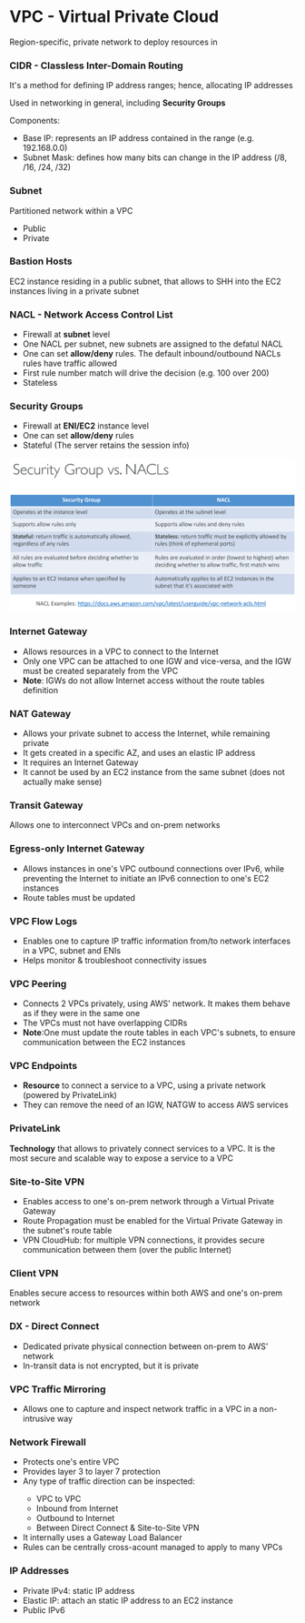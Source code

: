 <h1>VPC - Virtual Private Cloud</h1>
<p>Region-specific, private network to deploy resources in</p>

<h3>CIDR - Classless Inter-Domain Routing</h3>
<p>It's a method for defining IP address ranges; hence, allocating IP addresses</p>
<p>Used in networking in general, including <b>Security Groups</b></p>
<p>Components:</p>
<ul>
    <li>Base IP: represents an IP address contained in the range (e.g. 192.168.0.0)</li>
    <li>Subnet Mask: defines how many bits can change in the IP address (/8, /16, /24, /32)</li>
</ul>

<h3>Subnet</h3>
<p>Partitioned network within a VPC</p>
<ul>
    <li>Public</li>
    <li>Private</li>
</ul>

<h3>Bastion Hosts</h3>
<p>EC2 instance residing in a public subnet, that allows to SHH into the EC2 instances living in a private subnet</p>

<h3>NACL - Network Access Control List</h3>
<ul>
    <li>Firewall at <b>subnet</b> level</li>
    <li>One NACL per subnet, new subnets are assigned to the defatul NACL</li>
    <li>One can set <b>allow/deny</b> rules. The default inbound/outbound NACLs rules have traffic allowed</li>
    <li>First rule number match will drive the decision (e.g. 100 over 200)</li>
    <li>Stateless</li>
</ul>

<h3>Security Groups</h3>
<ul>
    <li>Firewall at <b>ENI/EC2</b> instance level</li>
    <li>One can set <b>allow/deny</b> rules</li>
    <li>Stateful (The server retains the session info)</li>
</ul>

![image_def]

[image_def]: /images/security-groups-vs-nacls.png "Security Groups vs NACLs"

<h3>Internet Gateway</h3>
<ul>
    <li>Allows resources in a VPC to connect to the Internet</li>
    <li>Only one VPC can be attached to one IGW and vice-versa, and the IGW must be created separately from the VPC</li>
    <li><b>Note</b>: IGWs do not allow Internet access without the route tables definition</li>
</ul>

<h3>NAT Gateway</h3>
<ul>
    <li>Allows your private subnet to access the Internet, while remaining private</li>
    <li>It gets created in a specific AZ, and uses an elastic IP address</li>
    <li>It requires an Internet Gateway</li>
    <li>It cannot be used by an EC2 instance from the same subnet (does not actually make sense)</li>
</ul>

<h3>Transit Gateway</h3>
<p>Allows one to interconnect VPCs and on-prem networks</p>

<h3>Egress-only Internet Gateway</h3>
<ul>
    <li>Allows instances in one's VPC outbound connections over IPv6, while preventing the Internet to
    initiate an IPv6 connection to one's EC2 instances</li>
    <li>Route tables must be updated</li>
</ul>

<h3>VPC Flow Logs</h3>
<ul>
    <li>Enables one to capture IP traffic information from/to network interfaces in a VPC, subnet and ENIs</li>
    <li>Helps monitor & troubleshoot connectivity issues</li>
</ul>

<h3>VPC Peering</h3>
<ul>
    <li>Connects 2 VPCs privately, using AWS' network. It makes them behave as if they were in the same one</li>
    <li>The VPCs must not have overlapping CIDRs</li>
    <li><b>Note</b>:One must update the route tables in each VPC's subnets, to ensure communication between the EC2 instances</li>
</ul>

<h3>VPC Endpoints</h3>
<ul>
    <li><b>Resource</b> to connect a service to a VPC, using a private network (powered by PrivateLink)
    </li>
    <li>They can remove the need of an IGW, NATGW to access AWS services</li>
</ul>

<h3>PrivateLink</h3>
<p><b>Technology</b> that allows to privately connect services to a VPC. It is the most
secure and scalable way to expose a service to a VPC</p>

<h3>Site-to-Site VPN</h3>
<ul>
    <li>Enables access to one's on-prem network through a Virtual Private Gateway </li>
    <li>Route Propagation must be enabled for the Virtual Private Gateway in the subnet's route table</li>
    <li>VPN CloudHub: for multiple VPN connections, it provides secure communication between them (over the public Internet)</li>
</ul>
<p></p>
<p></p>

<h3>Client VPN</h3>
<p>Enables secure access to resources within both AWS and one's on-prem network</p>

<h3>DX - Direct Connect</h3>
<ul>
    <li>Dedicated private physical connection between on-prem to AWS' network</li>
    <li>In-transit data is not encrypted, but it is private</li>
</ul>

<h3>VPC Traffic Mirroring</h3>
<ul>
    <li>Allows one to capture and inspect network traffic in a VPC in a non-intrusive way</li>
</ul>

<h3>Network Firewall</h3>
<ul>
    <li>Protects one's entire VPC</li>
    <li>Provides layer 3 to layer 7 protection</li>
    <li>Any type of traffic direction can be inspected:</li>
        <ul>
            <li>VPC to VPC</li>
            <li>Inbound from Internet</li>
            <li>Outbound to Internet</li>
            <li>Between Direct Connect & Site-to-Site VPN</li>
        </ul>
    <li>It internally uses a Gateway Load Balancer</li>
    <li>Rules can be centrally cross-acount managed to apply to many VPCs</li>
</ul>

<h3>IP Addresses</h3>
<ul>
    <li>Private IPv4: static IP address</li>
    <li>Elastic IP: attach an static IP address to an EC2 instance</li>
    <li>Public IPv6</li>
</ul>
